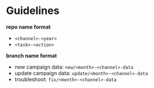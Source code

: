 # Guidelines

**repo name format**

- `<channel>-<year>`
- `<task>-<action>`

**branch name format**
<br/>
- new campaign data: `new/<month>-<channel>-data` <br/>
- update campaign data: `update/<month>-<channel>-data` <br/>
- troubleshoot: `fix/<month>-<channel>-data`
